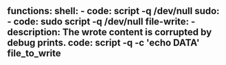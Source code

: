 functions:
  shell:
    - code: script -q /dev/null
  sudo:
    - code: sudo script -q /dev/null
  file-write:
    - description: The wrote content is corrupted by debug prints.
      code: script -q -c 'echo DATA' file_to_write
---
